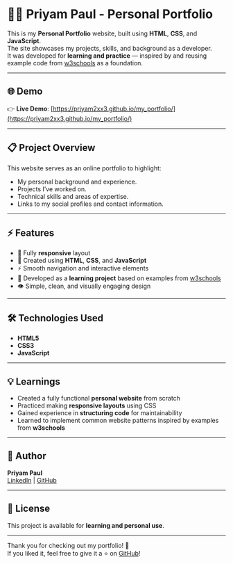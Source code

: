 # 👨‍💻 Priyam Paul - Personal Portfolio

This is my **Personal Portfolio** website, built using **HTML**, **CSS**, and **JavaScript**.  
The site showcases my projects, skills, and background as a developer.  
It was developed for **learning and practice** — inspired by and reusing example code from [w3schools](https://www.w3schools.com/) as a foundation.

---

## 🌐 Demo
👉 **Live Demo**: [https://priyam2xx3.github.io/my_portfolio/](https://priyam2xx3.github.io/my_portfolio/)

---

## 📋 Project Overview
This website serves as an online portfolio to highlight:
- My personal background and experience.
- Projects I’ve worked on.
- Technical skills and areas of expertise.
- Links to my social profiles and contact information.

---

## ⚡️ Features
- 📱 Fully **responsive** layout
- 🎨 Created using **HTML**, **CSS**, and **JavaScript**
- ⚡️ Smooth navigation and interactive elements
- 🌱 Developed as a **learning project** based on examples from [w3schools](https://www.w3schools.com/)
- 👁️ Simple, clean, and visually engaging design

---

## 🛠️ Technologies Used
- **HTML5**
- **CSS3**
- **JavaScript**

---

## 💡 Learnings
- Created a fully functional **personal website** from scratch
- Practiced making **responsive layouts** using CSS
- Gained experience in **structuring code** for maintainability
- Learned to implement common website patterns inspired by examples from **w3schools**

---

## 👤 Author
**Priyam Paul**  
[LinkedIn](https://www.linkedin.com/in/priyam-paul/) | [GitHub](https://github.com/priyam2xx3)

---

## 📄 License
This project is available for **learning and personal use**.

---

Thank you for checking out my portfolio! 🌟  
If you liked it, feel free to give it a ⭐️ on [GitHub](https://github.com/priyam2xx3)!

